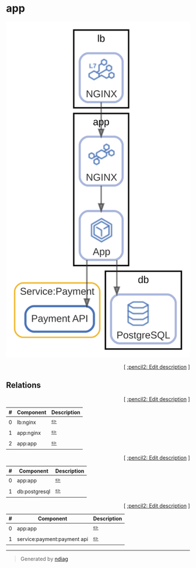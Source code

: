 # app

![view](label-app.svg)



<p align="right">
  [ <a href="../../ndiag.descriptions/_label-app.md">:pencil2: Edit description</a> ]
<p>

## Relations

<p align="right">
  [ <a href="../../ndiag.descriptions/_relation-lb_nginx-2750eb0.md">:pencil2: Edit description</a> ]
<p>

| # | Component | Description |
| --- | --- | --- |
| 0 | lb:nginx |  <a href="../../ndiag.descriptions/_component-lb_nginx.md">:pencil2:</a> |
| 1 | app:nginx |  <a href="../../ndiag.descriptions/_component-app_nginx.md">:pencil2:</a> |
| 2 | app:app |  <a href="../../ndiag.descriptions/_component-app_app.md">:pencil2:</a> |


<p align="right">
  [ <a href="../../ndiag.descriptions/_relation-app_app-fc502aa.md">:pencil2: Edit description</a> ]
<p>

| # | Component | Description |
| --- | --- | --- |
| 0 | app:app |  <a href="../../ndiag.descriptions/_component-app_app.md">:pencil2:</a> |
| 1 | db:postgresql |  <a href="../../ndiag.descriptions/_component-db_postgresql.md">:pencil2:</a> |


<p align="right">
  [ <a href="../../ndiag.descriptions/_relation-app_app-34fd077.md">:pencil2: Edit description</a> ]
<p>

| # | Component | Description |
| --- | --- | --- |
| 0 | app:app |  <a href="../../ndiag.descriptions/_component-app_app.md">:pencil2:</a> |
| 1 | service:payment:payment api |  <a href="../../ndiag.descriptions/_component-service_payment_payment_api.md">:pencil2:</a> |


---

> Generated by [ndiag](https://github.com/k1LoW/ndiag)
